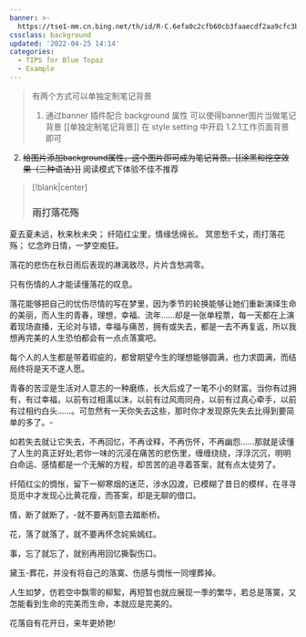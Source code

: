 ```yaml
---
banner: >-
  https://tse1-mm.cn.bing.net/th/id/R-C.6efa0c2cfb60cb3faaecdf2aa9cfc3b9?rik=9Cd9HUeCKeuPyQ&riu=http%3a%2f%2fwww.gufengjia.com%2fd%2ffile%2fimages%2f201907011313%2f13-1P130111033.jpg&ehk=GbLP6tUTEmWg8vRe6yI9rGdKyp9%2b579tqm3JbNkYM2Y%3d&risl=&pid=ImgRaw&r=0
cssclass: background
updated: '2022-04-25 14:14'
categories:
  - TIPS for Blue Topaz
  - Example
---
```



>有两个方式可以单独定制笔记背景
> 1. 通过banner 插件配合 background 属性 可以使得banner图片当做笔记背景 [[单独定制笔记背景]]   在 style setting 中开启 1.2.1工作页面背景即可
 2. ~~给图片添加background属性，这个图片即可成为笔记背景。[[涂黑和挖空效果（三种语法）]]~~ 阅读模式下体验不佳不推荐



> [!blank|center]  
> ### 雨打落花殇
夏去夏未远，秋来秋未央；
纤陌红尘里，情缘恁绵长。
冥思愁千丈，雨打落花殇；
忆念昨日情，一梦空痴狂。

落花的悲伤在秋日雨后表现的淋漓致尽，片片含愁凋零。

只有伤情的人才能读懂落花的叹息。

落花能够把自己的忧伤尽情的写在梦里，因为季节的轮换能够让她们重新演绎生命的美丽，而人生的青春，理想，幸福、流年……却是一张单程票，每一天都在上演着现场直播，无论对与错，幸福与痛苦，拥有或失去，都是一去不再复返，所以我想再完美的人生恐怕都会有一点点落寞吧。

每个人的人生都是带着瑕疵的，都曾期望今生的理想能够圆满，也力求圆满，而结局终将是天不遂人愿。

青春的苦涩是生活对人意志的一种磨练，长大后成了一笔不小的财富。当你有过拥有，有过幸福，以前有过相濡以沫，以前有过风雨同舟，以前有过真心牵手，以前有过相约白头……。可忽然有一天你失去这些，那时你才发现原先失去比得到要简单的多了。-

如若失去就让它失去，不再回忆，不再诠释，不再伤怀，不再幽怨……那就是读懂了人生的真正好处;若你一味的沉浸在痛苦的悲伤里，缠缠绕绕，浮浮沉沉，明明白命运、感情都是一个无解的方程，却苦苦的追寻着答案，就有点太徒劳了。

纤陌红尘的惆怅，留下一柳寒烟的迷茫，涉水囚渡，已模糊了昔日的模样，在寻寻觅觅中才发现心比黄花瘦，而答案，却是无聊的借口。

情，断了就断了，-就不要再刻意去踏断桥。

花，落了就落了，就不要再怀念姹紫嫣红。

事，忘了就忘了，就别再用回忆撕裂伤口。

黛玉-葬花，并没有将自己的落寞、伤感与惆怅一同埋葬掉。

人生如梦，仿若空中飘零的柳絮，再短暂也就应展现一季的繁华，若总是落寞，又怎能看到生命的完美而生命，本就应是完美的。

花落自有花开日，来年更娇艳!


